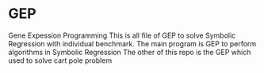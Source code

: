 # GEP
Gene Expession Programming
This is all file of GEP to solve Symbolic Regression with individual benchmark.
The main program is GEP to perform algorithms in Symbolic Regression
The other of this repo is the GEP which used to solve cart pole problem
